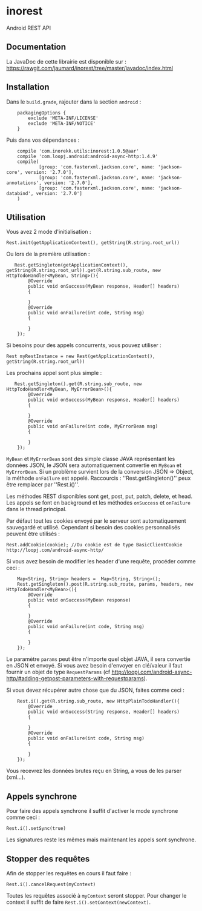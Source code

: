 # inorest
Android REST API

## Documentation 
La JavaDoc de cette librairie est disponible sur : https://rawgit.com/jaumard/inorest/tree/master/javadoc/index.html

## Installation

Dans le `build.grade`, rajouter dans la section `android` : 
```
    packagingOptions {
        exclude 'META-INF/LICENSE'
        exclude 'META-INF/NOTICE'
    }
```
Puis dans vos dépendances : 
```
    compile 'com.inorekk.utils:inorest:1.0.5@aar'
    compile 'com.loopj.android:android-async-http:1.4.9'
    compile(
            [group: 'com.fasterxml.jackson.core', name: 'jackson-core', version: '2.7.0'],
            [group: 'com.fasterxml.jackson.core', name: 'jackson-annotations', version: '2.7.0'],
            [group: 'com.fasterxml.jackson.core', name: 'jackson-databind', version: '2.7.0']
    )
```

## Utilisation 
Vous avez 2 mode d'initialisation : 

    Rest.init(getApplicationContext(), getString(R.string.root_url))

Ou lors de la première utilisation : 

```
   Rest.getSingleton(getApplicationContext(), getString(R.string.root_url)).get(R.string.sub_route, new HttpTodoHandler<MyBean, String>(){
      	@Override
        public void onSuccess(MyBean response, Header[] headers)
        {
         
        }
      	@Override
        public void onFailure(int code, String msg)
        {
          
        }
    });
```

Si besoins pour des appels concurrents, vous pouvez utiliser : 
```
Rest myRestInstance = new Rest(getApplicationContext(), getString(R.string.root_url))
```

Les prochains appel sont plus simple : 
```
   Rest.getSingleton().get(R.string.sub_route, new HttpTodoHandler<MyBean, MyErrorBean>(){
      	@Override
        public void onSuccess(MyBean response, Header[] headers)
        {
         
        }
      	@Override
        public void onFailure(int code, MyErrorBean msg)
        {
          
        }
    });
```

`MyBean` et `MyErrorBean` sont des simple classe JAVA représentant les données JSON, le JSON sera automatiquement convertie  en `MyBean` et `MyErrorBean`. Si un problème survient lors de la conversion JSON => Object, la méthode `onFailure` est appelé.
Raccourcis : ''Rest.getSingleton()'' peux être remplacer par ''Rest.i()''.

Les méthodes REST disponibles sont get, post, put, patch, delete, et head. Les appels se font en background et les méthodes `onSuccess` et `onFailure` dans le thread principal.

Par défaut tout les cookies envoyé par le serveur sont automatiquement sauvegardé et utilisé. Cependant si besoin des cookies personnalisés peuvent être utilisés : 

    Rest.addCookie(cookie); //Ou cookie est de type BasicClientCookie http://loopj.com/android-async-http/

Si vous avez besoin de modifier les header d'une requête, procéder comme ceci :

```
    Map<String, String> headers =  Map<String, String>();
    Rest.getSingleton().post(R.string.sub_route, params, headers, new HttpTodoHandler<MyBean>(){
      	@Override
        public void onSuccess(MyBean response)
        {
         
        }
      	@Override
        public void onFailure(int code, String msg)
        {
          
        }
    });
```

Le paramètre `params` peut être n'importe quel objet JAVA, il sera convertie en JSON et envoyé. Si vous avez besoin d'envoyer en clé/valeur il faut fournir un objet de type `RequestParams` (cf http://loopj.com/android-async-http/#adding-getpost-parameters-with-requestparams).

Si vous devez récupérer autre chose que du JSON, faites comme ceci : 

```
    Rest.i().get(R.string.sub_route, new HttpPlainTodoHandler(){
      	@Override
        public void onSuccess(String response, Header[] headers)
        {
         
        }
      	@Override
        public void onFailure(int code, String msg)
        {
          
        }
    });
```

Vous recevrez les données brutes reçu en String, a vous de les parser (xml...).

## Appels synchrone
Pour faire des appels synchrone il suffit d'activer le mode synchrone comme ceci : 

    Rest.i().setSync(true)

Les signatures reste les mêmes mais maintenant les appels sont synchrone.

## Stopper des requêtes
Afin de stopper les requêtes en cours il faut faire : 

```
Rest.i().cancelRequest(myContext)
```

Toutes les requêtes associé à `myContext` seront stopper. Pour changer le context il suffit de faire `Rest.i().setContext(newContext)`.
